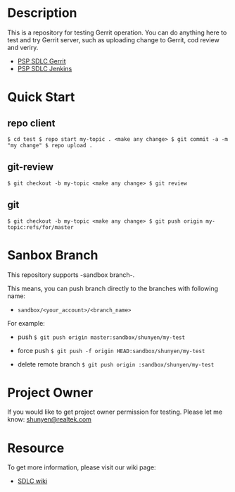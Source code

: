 # Description

This is a repository for testing Gerrit operation.
You can do anything here to test and try Gerrit server,
such as uploading change to Gerrit, cod review and veriry.

* [PSP SDLC Gerrit](http://psp.sdlc.rd.realtek.com/gerrit/)
* [PSP SDLC Jenkins](http://psp.sdlc.rd.realtek.com/jenkins/)

# Quick Start

## repo client
``
$ cd test
$ repo start my-topic .
<make any change>
$ git commit -a -m "my change"
$ repo upload .
``

## git-review
``
$ git checkout -b my-topic
<make any change>
$ git review
``

## git
``
$ git checkout -b my-topic
<make any change>
$ git push origin my-topic:refs/for/master
``

# Sanbox Branch

This repository supports -sandbox branch-.

This means, you can push branch directly to the branches
with following name:
* ``sandbox/<your_account>/<branch_name>``

For example:

* push
  ``$ git push origin master:sandbox/shunyen/my-test``

* force push
  ``$ git push -f origin HEAD:sandbox/shunyen/my-test``

* delete remote branch
  ``$ git push origin :sandbox/shunyen/my-test``

# Project Owner

If you would like to get project owner permission for testing.
Please let me know: <shunyen@realtek.com>

# Resource

To get more information, please visit our wiki page:
* [SDLC wiki](https://wiki.realtek.com/pages/viewpage.action?pageId=94440157)


